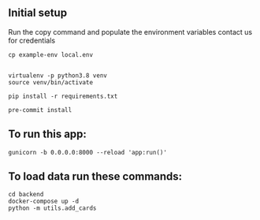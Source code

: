 ## Initial setup

Run the copy command and populate the environment variables
contact us for credentials

```
cp example-env local.env
```

```

virtualenv -p python3.8 venv
source venv/bin/activate

pip install -r requirements.txt

pre-commit install

```

## To run this app:

```
gunicorn -b 0.0.0.0:8000 --reload 'app:run()'
```

## To load data run these commands:

```
cd backend
docker-compose up -d
python -m utils.add_cards
```
